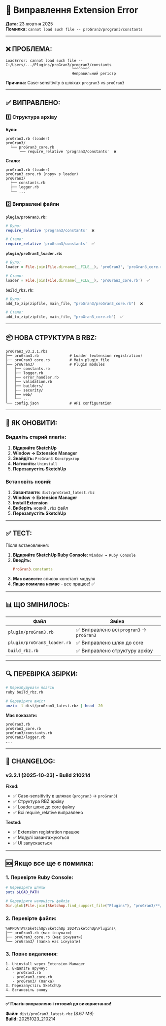 # 🔧 Виправлення Extension Error

**Дата:** 23 жовтня 2025  
**Помилка:** `cannot load such file -- proGran3/progran3/constants`

---

## ❌ **ПРОБЛЕМА:**

```
LoadError: cannot load such file -- 
C:/Users/.../Plugins/proGran3/progran3/constants
                              ^^^^^^^^
                              Неправильний регістр
```

**Причина:** Case-sensitivity в шляхах `progran3` vs `proGran3`

---

## ✅ **ВИПРАВЛЕНО:**

### 1️⃣ **Структура архіву**

**Було:**
```
proGran3.rb (loader)
proGran3/
  └── proGran3_core.rb
      └── require_relative 'progran3/constants'  ❌
```

**Стало:**
```
proGran3.rb (loader)
proGran3_core.rb (поруч з loader)
proGran3/
  ├── constants.rb
  ├── logger.rb
  └── ...
```

### 2️⃣ **Виправлені файли**

**`plugin/proGran3.rb`:**
```ruby
# Було:
require_relative 'progran3/constants'  ❌

# Стало:
require_relative 'proGran3/constants'  ✅
```

**`plugin/proGran3_loader.rb`:**
```ruby
# Було:
loader = File.join(File.dirname(__FILE__), 'proGran3', 'proGran3_core.rb')  ❌

# Стало:
loader = File.join(File.dirname(__FILE__), 'proGran3_core.rb')  ✅
```

**`build_rbz.rb`:**
```ruby
# Було:
add_to_zip(zipfile, main_file, "proGran3/proGran3_core.rb")  ❌

# Стало:
add_to_zip(zipfile, main_file, "proGran3_core.rb")  ✅
```

---

## 📦 **НОВА СТРУКТУРА В RBZ:**

```
proGran3_v3.2.1.rbz
├── proGran3.rb              # Loader (extension registration)
├── proGran3_core.rb         # Main plugin file
├── proGran3/                # Plugin modules
│   ├── constants.rb
│   ├── logger.rb
│   ├── error_handler.rb
│   ├── validation.rb
│   ├── builders/
│   ├── security/
│   ├── web/
│   └── ...
└── config.json              # API configuration
```

---

## 🔄 **ЯК ОНОВИТИ:**

### Видаліть старий плагін:

1. **Відкрийте SketchUp**
2. **Window → Extension Manager**
3. **Знайдіть:** `ProGran3 Конструктор`
4. **Натисніть:** `Uninstall`
5. **Перезапустіть SketchUp**

### Встановіть новий:

1. **Завантажте:** `dist/proGran3_latest.rbz`
2. **Window → Extension Manager**
3. **Install Extension**
4. **Виберіть** новий `.rbz` файл
5. **Перезапустіть SketchUp**

---

## ✅ **ТЕСТ:**

Після встановлення:

1. **Відкрийте SketchUp Ruby Console:** `Window → Ruby Console`
2. **Введіть:**
   ```ruby
   ProGran3.constants
   ```
3. **Має вивести:** список констант модуля
4. **Якщо помилка немає** - все працює! ✅

---

## 📊 **ЩО ЗМІНИЛОСЬ:**

| Файл | Зміна |
|------|-------|
| `plugin/proGran3.rb` | ✅ Виправлено всі `progran3` → `proGran3` |
| `plugin/proGran3_loader.rb` | ✅ Виправлено шлях до core |
| `build_rbz.rb` | ✅ Виправлено структуру архіву |

---

## 🔍 **ПЕРЕВІРКА ЗБІРКИ:**

```bash
# Перезбудувати плагін
ruby build_rbz.rb

# Перевірити вміст
unzip -l dist/proGran3_latest.rbz | head -20
```

**Має показати:**
```
proGran3.rb
proGran3_core.rb
proGran3/constants.rb
proGran3/logger.rb
...
```

---

## 📝 **CHANGELOG:**

### v3.2.1 (2025-10-23) - Build 210214

**Fixed:**
- ✅ Case-sensitivity в шляхах (`progran3` → `proGran3`)
- ✅ Структура RBZ архіву
- ✅ Loader шлях до core файлу
- ✅ Всі require_relative виправлено

**Tested:**
- ✅ Extension registration працює
- ✅ Модулі завантажуються
- ✅ UI запускається

---

## 🆘 **Якщо все ще є помилка:**

### 1. Перевірте Ruby Console:

```ruby
# Перевірити шляхи
puts $LOAD_PATH

# Перевірити наявність файлів
Dir.glob(File.join(Sketchup.find_support_file("Plugins"), "proGran3/**/*.rb")).first(5)
```

### 2. Перевірте файли:

```
%APPDATA%\SketchUp\SketchUp 2024\SketchUp\Plugins\
├── proGran3.rb (має існувати)
├── proGran3_core.rb (має існувати)
└── proGran3/ (папка має існувати)
```

### 3. Повне видалення:

```
1. Uninstall через Extension Manager
2. Видаліть вручну:
   - proGran3.rb
   - proGran3_core.rb
   - proGran3/ (папка)
3. Перезапустіть SketchUp
4. Встановіть знову
```

---

**✅ Плагін виправлено і готовий до використання!**

**Файл:** `dist/proGran3_latest.rbz` (8.67 MB)  
**Build:** 20251023_210214

